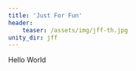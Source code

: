 ```yaml
---
title: 'Just For Fun'
header:
    teaser: /assets/img/jff-th.jpg
unity_dir: jff
---
```


Hello World